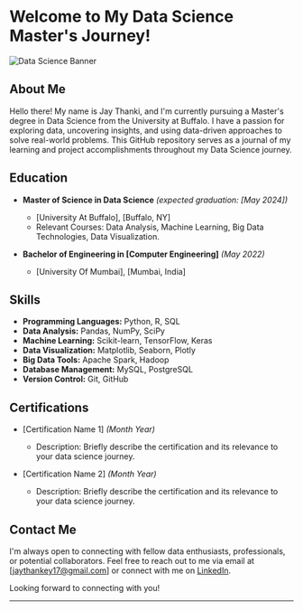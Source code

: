 # Welcome to My Data Science Master's Journey!

![Data Science Banner](https://example.com/data_science_banner.jpg)

## About Me

Hello there! My name is Jay Thanki, and I'm currently pursuing a Master's degree in Data Science from the University at Buffalo. I have a passion for exploring data, uncovering insights, and using data-driven approaches to solve real-world problems. This GitHub repository serves as a journal of my learning and project accomplishments throughout my Data Science journey.

## Education

- **Master of Science in Data Science** _(expected graduation: [May 2024])_
  - [University At Buffalo], [Buffalo, NY]
  - Relevant Courses: Data Analysis, Machine Learning, Big Data Technologies, Data Visualization.

- **Bachelor of Engineering in [Computer Engineering]** _(May 2022)_
  - [University Of Mumbai], [Mumbai, India]


## Skills

- **Programming Languages:** Python, R, SQL
- **Data Analysis:** Pandas, NumPy, SciPy
- **Machine Learning:** Scikit-learn, TensorFlow, Keras
- **Data Visualization:** Matplotlib, Seaborn, Plotly
- **Big Data Tools:** Apache Spark, Hadoop
- **Database Management:** MySQL, PostgreSQL
- **Version Control:** Git, GitHub

## Certifications

- [Certification Name 1] _(Month Year)_
  - Description: Briefly describe the certification and its relevance to your data science journey.

- [Certification Name 2] _(Month Year)_
  - Description: Briefly describe the certification and its relevance to your data science journey.


## Contact Me

I'm always open to connecting with fellow data enthusiasts, professionals, or potential collaborators. Feel free to reach out to me via email at [jaythankey17@gmail.com] or connect with me on [LinkedIn]([https://www.linkedin.com/in/yourusername](https://www.linkedin.com/in/jay-thanki-31b14827a/)https://www.linkedin.com/in/jay-thanki-31b14827a/).

Looking forward to connecting with you!

---
